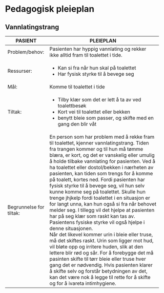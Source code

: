 
# Pedagogisk pleieplan

## Vannlatingstrang

                         
| PASIENT    | PLEIEPLAN       |
| --------------- | ---------------- |
| Problem/behov:  | Pasienten har hyppig vannlating og rekker ikke alltid fram til toalettet i tide.  |
| Ressurser: | <ul><li>Kan si fra når hun skal på toalettet</li><li>Har fysisk styrke til å bevege seg</li></ul> |
| Mål: | Komme til toalettet i tide   |
| Tiltak: | <ul><li>Tilby klær som det er lett å ta av ved toalettbesøk</li><li>Kort vei til toalettet eller bekken</li><li>benytt bleie som passer, og skifte med en gang den blir våt</li></ul>|
| Begrunnelse for tiltak: | En person som har problem med å rekke fram til toalettet, kjenner vannlatingstrang. Tiden fra trangen kommer og til hun må tømme blæra, er kort, og det er vanskelig eller umulig å holde tilbake vannlating for pasienten. Ved å ha toalettet eller dostol/bekken i nærheten av pasienten, kan tiden som trengs for å komme på toalett, kortes ned. Fordi pasienten har fysisk styrke til å bevege seg, vil hun selv kunne komme seg på toalettet. Skulle hun trenge jhjkelp fordi toalettet i en situasjon er for langt unna, kan hun også si fra når behovet melder seg. I tillegg vil det hjelpe at pasienten har på seg klær som raskt kan tas av. Pasientens fysiske styrke vil også hjelpe i denne situasjonen.<br> Når det likevel kommer urin i bleie eller truse, må det skiftes raskt. Urin som ligger mot hud, vil bløte opp og irritere huden, slik at den lettere blir rød og sår. For å forebygge det må pasinten skifte til tørr bleie eller truse hver gang det er nødvendig. Hvis pasienten klarer å skifte selv og forstår betydningen av det, kan det være nok å legge til rette for å skifte og for å ivareta intimhygiene.|